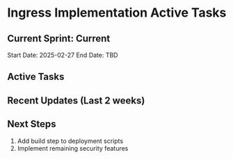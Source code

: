 # Ingress Implementation Active Tasks

## Current Sprint: Current

Start Date: 2025-02-27
End Date: TBD

## Active Tasks


## Recent Updates (Last 2 weeks)


## Next Steps

1. Add build step to deployment scripts
2. Implement remaining security features
